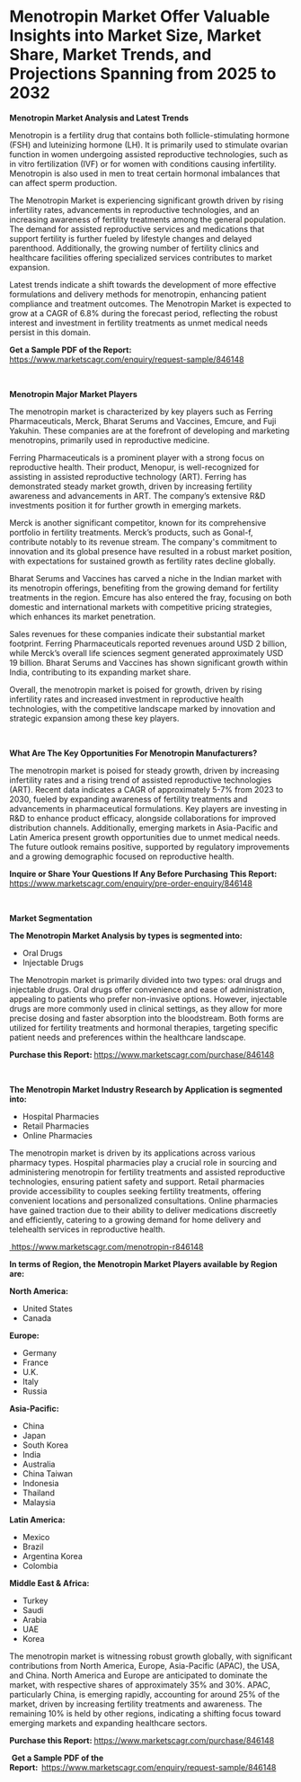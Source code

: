 <p><h1>Menotropin Market Offer Valuable Insights into Market Size, Market Share, Market Trends, and Projections Spanning from 2025 to 2032</h1></p><p><strong>Menotropin Market Analysis and Latest Trends</strong></p>
<p><p>Menotropin is a fertility drug that contains both follicle-stimulating hormone (FSH) and luteinizing hormone (LH). It is primarily used to stimulate ovarian function in women undergoing assisted reproductive technologies, such as in vitro fertilization (IVF) or for women with conditions causing infertility. Menotropin is also used in men to treat certain hormonal imbalances that can affect sperm production.</p><p>The Menotropin Market is experiencing significant growth driven by rising infertility rates, advancements in reproductive technologies, and an increasing awareness of fertility treatments among the general population. The demand for assisted reproductive services and medications that support fertility is further fueled by lifestyle changes and delayed parenthood. Additionally, the growing number of fertility clinics and healthcare facilities offering specialized services contributes to market expansion.</p><p>Latest trends indicate a shift towards the development of more effective formulations and delivery methods for menotropin, enhancing patient compliance and treatment outcomes. The Menotropin Market is expected to grow at a CAGR of 6.8% during the forecast period, reflecting the robust interest and investment in fertility treatments as unmet medical needs persist in this domain.</p></p>
<p><strong>Get a Sample PDF of the Report:&nbsp;</strong> <a href="https://www.marketscagr.com/enquiry/request-sample/846148?utm_campaign=2956&utm_medium=2&utm_source=Github&utm_content=ia&utm_term=19042025&utm_id=menotropin">https://www.marketscagr.com/enquiry/request-sample/846148</a></p>
<p>&nbsp;</p>
<p><strong>Menotropin Major Market Players</strong></p>
<p><p>The menotropin market is characterized by key players such as Ferring Pharmaceuticals, Merck, Bharat Serums and Vaccines, Emcure, and Fuji Yakuhin. These companies are at the forefront of developing and marketing menotropins, primarily used in reproductive medicine.</p><p>Ferring Pharmaceuticals is a prominent player with a strong focus on reproductive health. Their product, Menopur, is well-recognized for assisting in assisted reproductive technology (ART). Ferring has demonstrated steady market growth, driven by increasing fertility awareness and advancements in ART. The company’s extensive R&D investments position it for further growth in emerging markets.</p><p>Merck is another significant competitor, known for its comprehensive portfolio in fertility treatments. Merck’s products, such as Gonal-f, contribute notably to its revenue stream. The company's commitment to innovation and its global presence have resulted in a robust market position, with expectations for sustained growth as fertility rates decline globally.</p><p>Bharat Serums and Vaccines has carved a niche in the Indian market with its menotropin offerings, benefiting from the growing demand for fertility treatments in the region. Emcure has also entered the fray, focusing on both domestic and international markets with competitive pricing strategies, which enhances its market penetration.</p><p>Sales revenues for these companies indicate their substantial market footprint. Ferring Pharmaceuticals reported revenues around USD 2 billion, while Merck’s overall life sciences segment generated approximately USD 19 billion. Bharat Serums and Vaccines has shown significant growth within India, contributing to its expanding market share.</p><p>Overall, the menotropin market is poised for growth, driven by rising infertility rates and increased investment in reproductive health technologies, with the competitive landscape marked by innovation and strategic expansion among these key players.</p></p>
<p>&nbsp;</p>
<p><strong>What Are The Key Opportunities For Menotropin Manufacturers?</strong></p>
<p><p>The menotropin market is poised for steady growth, driven by increasing infertility rates and a rising trend of assisted reproductive technologies (ART). Recent data indicates a CAGR of approximately 5-7% from 2023 to 2030, fueled by expanding awareness of fertility treatments and advancements in pharmaceutical formulations. Key players are investing in R&D to enhance product efficacy, alongside collaborations for improved distribution channels. Additionally, emerging markets in Asia-Pacific and Latin America present growth opportunities due to unmet medical needs. The future outlook remains positive, supported by regulatory improvements and a growing demographic focused on reproductive health.</p></p>
<p><strong>Inquire or Share Your Questions If Any Before Purchasing This Report:</strong> <a href="https://www.marketscagr.com/enquiry/pre-order-enquiry/846148?utm_campaign=2956&utm_medium=2&utm_source=Github&utm_content=ia&utm_term=19042025&utm_id=menotropin">https://www.marketscagr.com/enquiry/pre-order-enquiry/846148</a></p>
<p>&nbsp;</p>
<p><strong>Market Segmentation</strong></p>
<p><strong>The Menotropin Market Analysis by types is segmented into:</strong></p>
<p><ul><li>Oral Drugs</li><li>Injectable Drugs</li></ul></p>
<p><p>The Menotropin market is primarily divided into two types: oral drugs and injectable drugs. Oral drugs offer convenience and ease of administration, appealing to patients who prefer non-invasive options. However, injectable drugs are more commonly used in clinical settings, as they allow for more precise dosing and faster absorption into the bloodstream. Both forms are utilized for fertility treatments and hormonal therapies, targeting specific patient needs and preferences within the healthcare landscape.</p></p>
<p><strong>Purchase this Report:&nbsp;</strong><a href="https://www.marketscagr.com/purchase/846148?utm_campaign=2956&utm_medium=2&utm_source=Github&utm_content=ia&utm_term=19042025&utm_id=menotropin">https://www.marketscagr.com/purchase/846148</a></p>
<p>&nbsp;</p>
<p><strong>The Menotropin Market Industry Research by Application is segmented into:</strong></p>
<p><ul><li>Hospital Pharmacies</li><li>Retail Pharmacies</li><li>Online Pharmacies</li></ul></p>
<p><p>The menotropin market is driven by its applications across various pharmacy types. Hospital pharmacies play a crucial role in sourcing and administering menotropin for fertility treatments and assisted reproductive technologies, ensuring patient safety and support. Retail pharmacies provide accessibility to couples seeking fertility treatments, offering convenient locations and personalized consultations. Online pharmacies have gained traction due to their ability to deliver medications discreetly and efficiently, catering to a growing demand for home delivery and telehealth services in reproductive health.</p></p>
<p><a href="https://www.marketscagr.com/menotropin-r846148?utm_campaign=2956&utm_medium=2&utm_source=Github&utm_content=ia&utm_term=19042025&utm_id=menotropin">&nbsp;https://www.marketscagr.com/menotropin-r846148</a></p>
<p><strong>In terms of Region, the Menotropin Market Players available by Region are:</strong></p>
<p>
    <p> <strong> North America: </strong>
        <ul>
            <li>United States</li>
            <li>Canada</li>
        </ul>
        </p> 
    <p> <strong> Europe: </strong>
        <ul>
            <li>Germany</li>
            <li>France</li>
            <li>U.K.</li>
            <li>Italy</li>
            <li>Russia</li>
        </ul>
        </p> 
    <p> <strong> Asia-Pacific: </strong>
        <ul>
            <li>China</li>
            <li>Japan</li>
            <li>South Korea</li>
            <li>India</li>
            <li>Australia</li>
            <li>China Taiwan</li>
            <li>Indonesia</li>
            <li>Thailand</li>
            <li>Malaysia</li>
        </ul>
        </p> 
    <p> <strong> Latin America: </strong>
        <ul>
            <li>Mexico</li>
            <li>Brazil</li>
            <li>Argentina Korea</li>
            <li>Colombia</li>
        </ul>
        </p> 
    <p> <strong> Middle East & Africa: </strong>
        <ul>
            <li>Turkey</li>
            <li>Saudi</li>
            <li>Arabia</li>
            <li>UAE</li>
            <li>Korea</li>
        </ul>
    </p>
    </p>
<p><p>The menotropin market is witnessing robust growth globally, with significant contributions from North America, Europe, Asia-Pacific (APAC), the USA, and China. North America and Europe are anticipated to dominate the market, with respective shares of approximately 35% and 30%. APAC, particularly China, is emerging rapidly, accounting for around 25% of the market, driven by increasing fertility treatments and awareness. The remaining 10% is held by other regions, indicating a shifting focus toward emerging markets and expanding healthcare sectors.</p></p>
<p><strong>Purchase this Report: </strong><a href="https://www.marketscagr.com/purchase/846148?utm_campaign=2956&utm_medium=2&utm_source=Github&utm_content=ia&utm_term=19042025&utm_id=menotropin">https://www.marketscagr.com/purchase/846148</a></p>
<p>&nbsp;<strong>Get a Sample PDF of the Report:&nbsp;&nbsp;</strong><a href="https://www.marketscagr.com/enquiry/request-sample/846148?utm_campaign=2956&utm_medium=2&utm_source=Github&utm_content=ia&utm_term=19042025&utm_id=menotropin">https://www.marketscagr.com/enquiry/request-sample/846148</a></p>
<p><strong></strong></p>
<p><p></p><p></p><p></p></p>